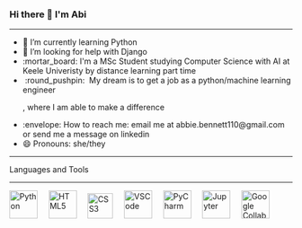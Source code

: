 ### Hi there 👋 I'm Abi
<hr>
<ul>
<li> 🌱 I’m currently learning Python </li> 
<li> 🤔 I’m looking for help with Django </li> 
<li> :mortar_board: I'm a MSc Student studying Computer Science with AI at Keele Univeristy by distance learning part time</li>
<li> &nbsp:round_pushpin:&nbsp My dream is to get a job as a python/machine learning engineer

, where I am able to make a difference </li>
<li> :envelope: How to reach me: email me at abbie.bennett110@gmail.com or send me a message on linkedin </li> 
<li> 😄 Pronouns: she/they </li> 
</ul>
<hr>
Languages and Tools
<hr>
<p float="left">
<img src="https://upload.wikimedia.org/wikipedia/commons/c/c3/Python-logo-notext.svg" width="50px" alt="Python"> &nbsp &nbsp
<img src="https://www.w3.org/html/logo/badge/html5-badge-h-solo.png" width="50px" alt="HTML5"> &nbsp &nbsp
<img src="https://icon-library.com/images/css-icon-png/css-icon-png-0.jpg" width="45px" alt="CSS3"> &nbsp &nbsp
<img src="https://upload.wikimedia.org/wikipedia/commons/9/9a/Visual_Studio_Code_1.35_icon.svg" width="50px" alt="VSCode"> &nbsp &nbsp
<img src="https://upload.wikimedia.org/wikipedia/commons/1/1d/PyCharm_Icon.svg" width="50px" alt="PyCharm"> &nbsp &nbsp
<img src="https://upload.wikimedia.org/wikipedia/commons/3/38/Jupyter_logo.svg" width="50px" alt="Jupyter"> &nbsp &nbsp
<img src="https://colab.research.google.com/img/colab_favicon_256px.png" width="50px" alt="Google Collab Notebook"> &nbsp 
</p>
